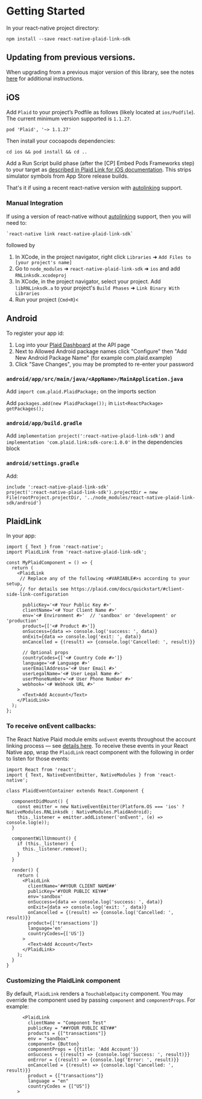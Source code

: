 # Getting Started

In your react-native project directory:

```
npm install --save react-native-plaid-link-sdk
```

## Updating from previous versions.

When upgrading from a previous major version of this library, see the notes [here](./upgrade_notes) for additional instructions.

## iOS

Add `Plaid` to your project’s Podfile as follows (likely located at `ios/Podfile`). The current minimum version supported is `1.1.27`.

```
pod 'Plaid', '~> 1.1.27'
```

Then install your cocoapods dependencies:

```
cd ios && pod install && cd ..
```

Add a Run Script build phase (after the [CP] Embed Pods Frameworks step) to your target as [described in Plaid Link for iOS documentation](https://plaid.com/docs/link/ios/#add-run-script). This strips simulator symbols from App Store release builds.

That's it if using a recent react-native version with [autolinking](https://github.com/react-native-community/cli/blob/master/docs/autolinking.md) support.

### Manual Integration

If using a version of react-native without [autolinking](https://github.com/react-native-community/cli/blob/master/docs/autolinking.md) support, then you will need to:

```
`react-native link react-native-plaid-link-sdk`
```

followed by

1. In XCode, in the project navigator, right click `Libraries` ➜ `Add Files to [your project's name]`
2. Go to `node_modules` ➜ `react-native-plaid-link-sdk` ➜ `ios` and add `RNLinksdk.xcodeproj`
3. In XCode, in the project navigator, select your project. Add `libRNLinksdk.a` to your project's `Build Phases` ➜ `Link Binary With Libraries`
4. Run your project (`Cmd+R`)<

## Android

To register your app id:
1. Log into your [Plaid Dashboard](https://dashboard.plaid.com/team/api) at the API page
2. Next to Allowed Android package names click "Configure" then "Add New Android Package Name" (for example com.plaid.example)
3. Click "Save Changes", you may be prompted to re-enter your password

 ### `android/app/src/main/java/<AppName>/MainApplication.java`

Add `import com.plaid.PlaidPackage;` on the imports section


Add `packages.add(new PlaidPackage());` in `List<ReactPackage> getPackages();`

### `android/app/build.gradle`

Add `implementation project(':react-native-plaid-link-sdk')` and `implementation 'com.plaid.link:sdk-core:1.0.0'` in the dependencies block


### `android/settings.gradle`

Add:

```
include ':react-native-plaid-link-sdk'
project(':react-native-plaid-link-sdk').projectDir = new File(rootProject.projectDir, '../node_modules/react-native-plaid-link-sdk/android')
```

## PlaidLink

In your app:

```
import { Text } from 'react-native';
import PlaidLink from 'react-native-plaid-link-sdk';
 
const MyPlaidComponent = () => {
  return (
    <PlaidLink
     // Replace any of the following <#VARIABLE#>s according to your setup,
     // for details see https://plaid.com/docs/quickstart/#client-side-link-configuration
 
      publicKey='<# Your Public Key #>'
      clientName='<# Your Client Name #>'
      env='<# Environment #>'  // 'sandbox' or 'development' or 'production'
      product={['<# Product #>']}
      onSuccess={data => console.log('success: ', data)}
      onExit={data => console.log('exit: ', data)}
      onCancelled = {(result) => {console.log('Cancelled: ', result)}}
 
      // Optional props
      countryCodes={['<# Country Code #>']}
      language='<# Language #>'
      userEmailAddress='<# User Email #>'
      userLegalName='<# User Legal Name #>'
      userPhoneNumber='<# User Phone Number #>'
      webhook='<# Webhook URL #>'
    >
      <Text>Add Account</Text>
    </PlaidLink>
  );
};
```

### To receive onEvent callbacks:

The React Native Plaid module emits `onEvent` events throughout the account linking process — see [details here](https://plaid.com/docs/#onevent-callback). To receive these events in your React Native app, wrap the `PlaidLink` react component with the following in order to listen for those events:

```
import React from 'react';
import { Text, NativeEventEmitter, NativeModules } from 'react-native';
 
class PlaidEventContainer extends React.Component {
 
  componentDidMount() {
    const emitter = new NativeEventEmitter(Platform.OS === 'ios' ? NativeModules.RNLinksdk : NativeModules.PlaidAndroid);
    this._listener = emitter.addListener('onEvent', (e) => console.log(e));
  }
 
  componentWillUnmount() {
    if (this._listener) {
      this._listener.remove();
    }
  }
 
  render() {
    return (
      <PlaidLink
        clientName='##YOUR CLIENT NAME##'
        publicKey='#YOUR PUBLIC KEY##'
        env='sandbox'
        onSuccess={data => console.log('success: ', data)}
        onExit={data => console.log('exit: ', data)}
        onCancelled = {(result) => {console.log('Cancelled: ', result)}}
        product={['transactions']}
        language='en'
        countryCodes={['US']}
      >
        <Text>Add Account</Text>
      </PlaidLink>
    );
  }
}
```

### Customizing the PlaidLink component

By default, `PlaidLink` renders a `TouchableOpacity` component. You may override the component used by passing `component` and `componentProps`. For example:

```
      <PlaidLink
        clientName = "Component Test"
        publicKey = "##YOUR PUBLIC KEY##"
        products = {["transactions"]}
        env = "sandbox"
        component= {Button}
        componentProps = {{title: 'Add Account'}}
        onSuccess = {(result) => {console.log('Success: ', result)}}
        onError = {(result) => {console.log('Error: ', result)}}
        onCancelled = {(result) => {console.log('Cancelled: ', result)}}
        product = {["transactions"]}
        language = "en"
        countryCodes = {["US"]}
    >
```
